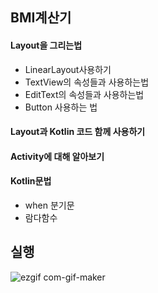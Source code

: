 ## BMI계산기

#### Layout을 그리는법
+ LinearLayout사용하기
+ TextView의 속성들과 사용하는법
+ EditText의 속성들과 사용하는법
+ Button 사용하는 법

#### Layout과 Kotlin 코드 함께 사용하기
#### Activity에 대해 알아보기

#### Kotlin문법
+ when 분기문
+ 람다함수


## 실행

![ezgif com-gif-maker](https://user-images.githubusercontent.com/80438964/169583955-8a535a33-9be5-4257-bd31-2582921e394d.gif)
